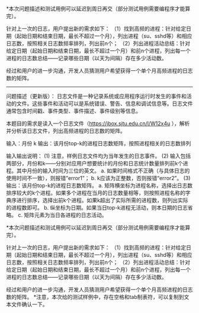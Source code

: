 *本次问题描述和测试用例可以延迟到周日再交（部分测试用例需要编程序才能算完）。

针对上一次的日志，用户提出新的需求如下：
（1）找到高频的进程：针对给定日期（起始日期和结束日期，最长不超过一个月），列出进程（su、sshd等）和相应日志数，按照相关日志数频率排列，列出前n个；
（2）列出进程活动总结：针对给定日期（起始日期和结束日期，最长不超过一个月）和前n个进程，列出每一个进程的日志数总结——记录哪些日期（以天为间隔）存在多少活动数。

经过和用户的进一步沟通，开发人员猜测用户希望获得一个单个月高频进程的日志数的矩阵。

---

问题描述（更新版）：
日志文件是一种记录系统或应用程序运行时发生的事件和活动的文件。这些事件和活动可以是系统错误、警告、信息和调试信息等。日志文件通常包含时间戳、事件类型、事件描述、事件级别等信息。

本题目的需求是读入一个日志文件（https://jbox.sjtu.edu.cn/l/W12x4u ），解析并分析该日志文件，列出高频进程的日志数的矩阵。

输入：月份 k
输出：该月份top-k的进程日志数矩阵，按照进程相关的日志数排列

输入输出说明：
(1)    注意，样例日志文件均为当年发生的日志事件。
(2)    输入包括两部分，月份和k——分别对应用户想要统计的月份和日志统计数量排列前k个进程。其中月份的输入时间为三位的英文。
a.    如果时间格式不正确（与具体日志的使用时间不一致），则报错”error1”；
b.    k应该为正整数，否则报错“error2”。
(3)    输出：该月份top-k的进程日志数矩阵。
a.    矩阵横坐标为进程名称，选择出日志数排序较大的k个进程。如果多个进程在当月的日志数量相等，则按照进程名称的字典序进行排序，选择出前k个进程。如果k超出了实际所需的进程数，则列出实际的进程数即可。
b.    纵坐标为日期。如果当日top-k进程无活动，则本日期的日志省略。
c.  矩阵元素为当日各进程的日志活动。

*本次问题描述和测试用例可以延迟到周日再交（部分测试用例需要编程序才能算完）。

针对上一次的日志，用户提出新的需求如下：
（1）找到高频的进程：针对给定日期（起始日期和结束日期，最长不超过一个月），列出进程（su、sshd等）和相应日志数，按照相关日志数频率排列，列出前n个；
（2）列出进程活动总结：针对给定日期（起始日期和结束日期，最长不超过一个月）和前n个进程，列出每一个进程的日志数总结——记录哪些日期（以天为间隔）存在多少活动数。

经过和用户的进一步沟通，开发人员猜测用户希望获得一个单个月高频进程的日志数的矩阵。
*注意，本次给的测试样例中，存在空格和tab制表符，可以复制到文本文件确认一下。

